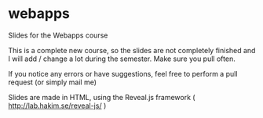 # webapps
Slides for the Webapps course

This is a complete new course, so the slides are not completely finished and I will add / change a lot during the semester. Make sure you pull often.

If you notice any errors or have suggestions, feel free to perform a pull request (or simply mail me)



Slides are made in HTML, using the Reveal.js framework ( http://lab.hakim.se/reveal-js/ )
